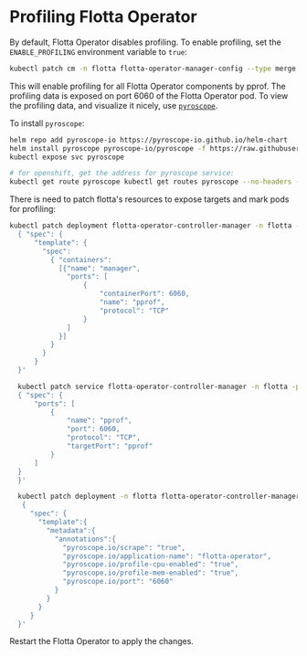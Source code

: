# Profiling Flotta Operator

By default, Flotta Operator disables profiling. To enable profiling, set the `ENABLE_PROFILING` environment variable to `true`:

```bash
kubectl patch cm -n flotta flotta-operator-manager-config --type merge --patch '{"data":{"ENABLE_PROFILING": "true"}}'
```

This will enable profiling for all Flotta Operator components by pprof.
The profiling data is exposed on port 6060 of the Flotta Operator pod.
To view the profiling data, and visualize it nicely, use [`pyroscope`](https://pyroscope.io/).

To install `pyroscope`:
```bash
helm repo add pyroscope-io https://pyroscope-io.github.io/helm-chart
helm install pyroscope pyroscope-io/pyroscope -f https://raw.githubusercontent.com/pyroscope-io/pyroscope/main/examples/golang-pull/kubernetes/values.yaml
kubectl expose svc pyroscope

# for openshift, get the address for pyroscope service:
kubectl get route pyroscope kubectl get routes pyroscope --no-headers -o=custom-columns=HOST:.spec.host 
```

There is need to patch flotta's resources to expose targets and mark pods for profiling:
```bash
kubectl patch deployment flotta-operator-controller-manager -n flotta -p '
  { "spec": {
      "template": {
        "spec":
          { "containers":
            [{"name": "manager",
              "ports": [
                  {
                      "containerPort": 6060,
                      "name": "pprof",
                      "protocol": "TCP"
                  }
              ]
            }]
          }
        }
      }
  }'

  kubectl patch service flotta-operator-controller-manager -n flotta -p '
  { "spec": {
      "ports": [
          {
              "name": "pprof",
              "port": 6060,
              "protocol": "TCP",
              "targetPort": "pprof"
          }
      ]
  }
  }'

  kubectl patch deployment -n flotta flotta-operator-controller-manager -p '
   {
     "spec": {
       "template":{
         "metadata":{
           "annotations":{
             "pyroscope.io/scrape": "true",
             "pyroscope.io/application-name": "flotta-operator",
             "pyroscope.io/profile-cpu-enabled": "true",
             "pyroscope.io/profile-mem-enabled": "true",
             "pyroscope.io/port": "6060"
           }
         }
       }
     }
  }'
```

Restart the Flotta Operator to apply the changes.